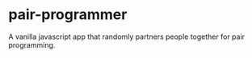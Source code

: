 # pair-programmer
A vanilla javascript app that randomly partners people together for pair programming.
